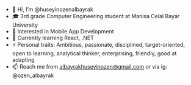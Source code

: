 - 👋 Hi, I’m @huseyinozenalbayrak
- 🎓 3rd grade Computer Engineering student at Manisa Celal Bayar University
- 👀 Interested in Mobile App Development
- 🌱 Currently learning React, .NET
- ⚡ Personal traits: Ambitious, passionate, disciplined, target-oriented, open to learning, analytical thinker, enterprising, friendly, good at adapting
- 📫 Reach me from albayrakhuseyinozen@gmail.com or via ig: @ozen_albayrak

<!---
huseyinozenalbayrak/huseyinozenalbayrak is a ✨ special ✨ repository because its `README.md` (this file) appears on your GitHub profile.
You can click the Preview link to take a look at your changes.
--->
